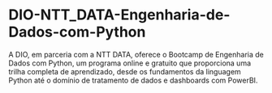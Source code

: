 # DIO-NTT_DATA-Engenharia-de-Dados-com-Python
A DIO, em parceria com a NTT DATA, oferece o Bootcamp de Engenharia de Dados com Python, um programa online e gratuito que proporciona uma trilha completa de aprendizado, desde os fundamentos da linguagem Python até o domínio de tratamento de dados e dashboards com PowerBI.
